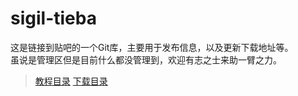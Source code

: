 # sigil-tieba
这是链接到贴吧的一个Git库，主要用于发布信息，以及更新下载地址等。  
虽说是管理区但是目前什么都没管理到，欢迎有志之士来助一臂之力。

>[教程目录](md/教程.md)  [下载目录](md/下载说明)
